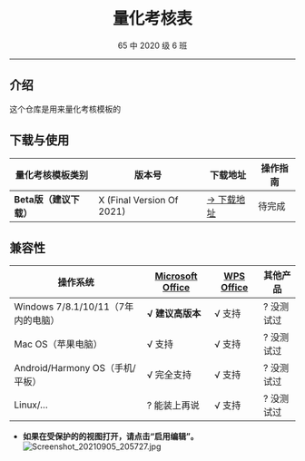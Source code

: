 <div align="center">

# 量化考核表

65 中 2020 级 6 班

</div>

---

## 介绍
这个仓库是用来量化考核模板的

## 下载与使用
| 量化考核模板类别 | 版本号         | 下载地址                                                                                                                                             | 操作指南 |
|----------|-------------|--------------------------------------------------------------------------------------------------------------------------------------------------|---------|
|  **Beta版（建议下载）**       | X (Final Version Of 2021)       | [→ 下载地址](https://liubanlaobanzhang-my.sharepoint.com/:f:/g/personal/laobanzhang_liubanlaobanzhang_onmicrosoft_com/EvWdeYFuobRKnz4fFNAP82kB8Q0JzjPjFiOiqZNiLDG7XA?e=fARQcW)                                                                                   | 待完成     |

## 兼容性
| 操作系统                              | [Microsoft Office](https://office.com)        | [WPS Office](https://www.wps.cn)                          | 其他产品 |
|-----------------------------------|-------------------------|-------------------------------------|------------|
| Windows 7/8.1/10/11（7年内的电脑） |  **√ 建议高版本**   | √ 支持 | ? 没测试过     |
| Mac OS（苹果电脑）                      | √ 支持                    | √ 支持 | ? 没测试过     |
| Android/Harmony OS（手机/平板）         | √ 完全支持                  |  √ 支持  | ? 没测试过     |
| Linux/…                           | ? 能装上再说                 | √ 支持  | ? 没测试过     |


- **如果在受保护的的视图打开，请点击“启用编辑”。** 
![](https://images.gitee.com/uploads/images/2021/0905/205810_1c5292e9_9090532.jpeg "Screenshot_20210905_205727.jpg")